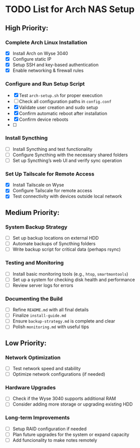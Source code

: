 # TODO List for Arch NAS Setup

## High Priority:

### Complete Arch Linux Installation
- [x] Install Arch on Wyse 3040
- [x] Configure static IP
- [x] Setup SSH and key-based authentication
- [x] Enable networking & firewall rules

### Configure and Run Setup Script
- [x] Test `arch-setup.sh` for proper execution
- [ ] Check all configuration paths in `config.conf`
- [x] Validate user creation and sudo setup
- [x] Confirm automatic reboot after installation
- [x] Confirm device reboots
- [ ] 
### Install Syncthing
- [ ] Install Syncthing and test functionality
- [ ] Configure Syncthing with the necessary shared folders
- [ ] Set up Syncthing’s web UI and verify sync operation

### Set Up Tailscale for Remote Access
- [x] Install Tailscale on Wyse
- [x] Configure Tailscale for remote access
- [x] Test connectivity with devices outside local network

## Medium Priority:

### System Backup Strategy
- [ ] Set up backup locations on external HDD
- [ ] Automate backups of Syncthing folders
- [ ] Write backup script for critical data (perhaps rsync)

### Testing and Monitoring
- [ ] Install basic monitoring tools (e.g., `htop`, `smartmontools`)
- [ ] Set up a system for checking disk health and performance
- [ ] Review server logs for errors

### Documenting the Build
- [ ] Refine `README.md` with all final details
- [ ] Finalize `install-guide.md`
- [ ] Ensure `backup-strategy.md` is complete and clear
- [ ] Polish `monitoring.md` with useful tips

## Low Priority:

### Network Optimization
- [ ] Test network speed and stability
- [ ] Optimize network configurations (if needed)

### Hardware Upgrades
- [ ] Check if the Wyse 3040 supports additional RAM
- [ ] Consider adding more storage or upgrading existing HDD

### Long-term Improvements
- [ ] Setup RAID configuration if needed
- [ ] Plan future upgrades for the system or expand capacity
- [ ] Add funcionality to make notes remotely
